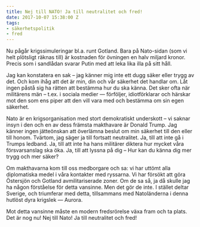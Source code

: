 ```yaml
---
title: Nej till NATO! Ja till neutralitet och fred!
date: 2017-10-07 15:38:00 Z
tags:
- säkerhetspolitik
- fred
---
```


Nu pågår krigssimuleringar bl.a. runt Gotland. Bara på Nato-sidan (som vi helt plötsligt räknas till) är kostnaden för övningen en halv miljard kronor. Precis som i sandlådan svarar Putin med att leka lika illa på sitt håll.

Jag kan konstatera en sak – jag känner mig inte ett dugg säker eller trygg av det. Och kom ihåg att det är min, din och vår säkerhet det handlar om. Låt ingen påstå sig ha rätten att bestämma hur du ska känna. Det sker ofta när militärens män – t.ex. i sociala medier — förföljer, idiotförklarar och härskar mot den som ens piper att den vill vara med och bestämma om sin egen säkerhet.

Nato är en krigsorganisation med stort demokratiskt underskott – vi saknar insyn i den och en av dess främsta makthavare är Donald Trump. Jag känner ingen jätteönskan att överlämna beslut om min säkerhet till den eller till honom. Tvärtom, jag säger ja till fortsatt neutralitet. Ja, till att inte gå i Trumps ledband. Ja, till att inte ha hans militärer diktera hur mycket våra försvarsanslag ska öka. Ja, till att lyssna på dig – Hur kan du känna dig mer trygg och mer säker?

Om makthavarna kom till oss medborgare och sa: vi har uttömt alla diplomatiska medel i våra kontakter med ryssarna. Vi har försökt att göra Östersjön och Gotland avmilitariserade zoner. Om de sa så, ja då skulle jag ha någon förståelse för detta vansinne. Men det gör de inte. I stället deltar Sverige, och triumferar med detta, tillsammans med Natoländerna i denna hutlöst dyra krigslek — Aurora.

Mot detta vansinne måste en modern fredsrörelse växa fram och ta plats. Det är nog nu! Nej till Nato! Ja till neutralitet och fred!